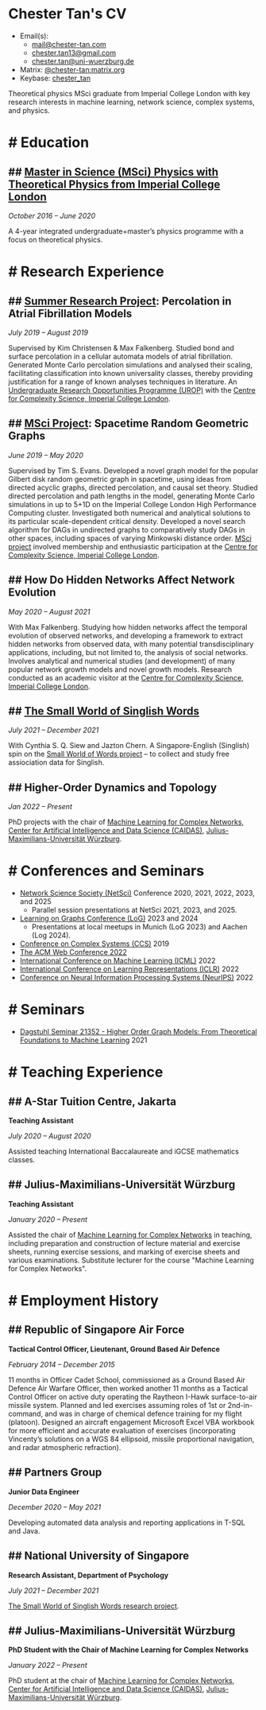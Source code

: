 # Chester Tan's CV

- Email(s):
  - [mail@chester-tan.com](mailto:mail@chester-tan.com)
  - [chester.tan13@gmail.com](mailto:chester.tan13@gmail.com)
  - [chester.tan@uni-wuerzburg.de](mailto:chester.tan@uni-wuerzburg.de)
- Matrix: [\@chester-tan\:matrix.org](https://matrix.to/#/@chester-tan:matrix.org)
- Keybase: [chester_tan](https://keybase.io/chester_tan)

Theoretical physics MSci graduate from Imperial College London with key research interests in machine learning, network science, complex systems, and physics.

# \# Education

## \#\# [Master in Science (MSci) Physics with Theoretical Physics from Imperial College London](https://www.imperial.ac.uk/study/ug/courses/physics-department/theoretical-physics-msci/)

_October 2016 – June 2020_

A 4-year integrated undergraduate\+master’s physics programme with a focus on theoretical physics.

# \# Research Experience

## \#\# [Summer Research Project](http://www.imperial.ac.uk/urop/): Percolation in Atrial Fibrillation Models

_July 2019 – August 2019_

Supervised by Kim Christensen & Max Falkenberg. Studied bond and surface percolation in a cellular automata models of atrial fibrillation. Generated Monte Carlo percolation simulations and analysed their scaling, facilitating classification into known universality classes, thereby providing justification for a range of known analyses techniques in literature. An [Undergraduate Research Opportunities Programme \(UROP\)](http://www.imperial.ac.uk/urop/) with the [Centre for Complexity Science, Imperial College London](https://www.imperial.ac.uk/complexity-science).

## \#\# [MSci Project](https://www.imperial.ac.uk/physics/students/current-students/undergraduate-and-masters-degree-courses-list/msci-projects/): Spacetime Random Geometric Graphs

_June 2019 – May 2020_

Supervised by Tim S. Evans. Developed a novel graph model for the popular Gilbert disk random geometric graph in spacetime, using ideas from directed acyclic graphs, directed percolation, and causal set theory. Studied directed percolation and path lengths in the model, generating Monte Carlo simulations in up to 5\+1D on the Imperial College London High Performance Computing cluster. Investigated both numerical and analytical solutions to its particular scale-dependent critical density. Developed a novel search algorithm for DAGs in undirected graphs to comparatively study DAGs in other spaces, including spaces of varying Minkowski distance order. [MSci project](https://www.imperial.ac.uk/physics/students/current-students/undergraduate-and-masters-degree-courses-list/msci-projects/) involved membership and enthusiastic participation at the [Centre for Complexity Science, Imperial College London](https://www.imperial.ac.uk/complexity-science).

## \#\# How Do Hidden Networks Affect Network Evolution

_May 2020 – August 2021_

With Max Falkenberg. Studying how hidden networks affect the temporal evolution of observed networks, and developing a framework to extract hidden networks from observed data, with many potential transdisciplinary applications, including, but not limited to, the analysis of social networks. Involves analytical and numerical studies \(and development\) of many popular network growth models and novel growth models. Research conducted as an academic visitor at the [Centre for Complexity Science, Imperial College London](https://www.imperial.ac.uk/complexity-science).

## \#\# [The Small World of Singlish Words](https://singlishwords.nus.edu.sg)

_July 2021 – December 2021_

With Cynthia S. Q. Siew and Jazton Chern. A Singapore-English \(Singlish\) spin on the [Small World of Words project](https://smallworldofwords.org/en/project/home) – to collect and study free assiociation data for Singlish.

## \#\# Higher-Order Dynamics and Topology

_Jan 2022 – Present_

PhD projects with the chair of [Machine Learning for Complex Networks](https://www.informatik.uni-wuerzburg.de/ml4nets/team/), [Center for Artificial Intelligence and Data Science (CAIDAS)](https://www.uni-wuerzburg.de/caidas/), [Julius-Maximilians-Universität Würzburg](https://www.uni-wuerzburg.de/).

# \# Conferences and Seminars

- [Network Science Society (NetSci)](https://netscisociety.net/home) Conference 2020, 2021, 2022, 2023, and 2025
  - Parallel session presentations at NetSci 2021, 2023, and 2025.
- [Learning on Graphs Conference (LoG)](https://learningongraphs.org/) 2023 and 2024
  - Presentations at local meetups in Munich (LoG 2023) and Aachen (Log 2024).
- [Conference on Complex Systems \(CCS\)](https://cssociety.org/ccs) 2019
- [The ACM Web Conference 2022](https://www2022.thewebconf.org/)
- [International Conference on Machine Learning (ICML)](https://icml.cc/) 2022
- [International Conference on Learning Representations (ICLR)](https://iclr.cc/) 2022
- [Conference on Neural Information Processing Systems (NeurIPS)](https://nips.cc/) 2022

# \# Seminars

- [Dagstuhl Seminar 21352 - Higher Order Graph Models: From Theoretical Foundations to Machine Learning](https://drops.dagstuhl.de/opus/volltexte/2021/15592/) 2021

# \# Teaching Experience

## \#\# A-Star Tuition Centre, Jakarta

**Teaching Assistant**

_July 2020 – August 2020_

Assisted teaching International Baccalaureate and iGCSE mathematics classes.

## \#\# Julius-Maximilians-Universität Würzburg

**Teaching Assistant**

_January 2020 – Present_

Assisted the chair of [Machine Learning for Complex Networks](https://www.informatik.uni-wuerzburg.de/ml4nets/team/) in teaching, including preparation and construction of lecture material and exercise sheets, running exercise sessions, and marking of exercise sheets and various examinations.
Substitute lecturer for the course "Machine Learning for Complex Networks".

# \# Employment History

## \#\# Republic of Singapore Air Force

**Tactical Control Officer, Lieutenant, Ground Based Air Defence**

_February 2014 – December 2015_

11 months in Officer Cadet School, commissioned as a Ground Based Air Defence Air Warfare Officer, then worked another 11 months as a Tactical Control Officer on active duty operating the Raytheon I-Hawk surface-to-air missile system. Planned and led exercises assuming roles of 1st or 2nd-in-command, and was in charge of chemical defence training for my flight (platoon). Designed an aircraft engagement Microsoft Excel VBA workbook for more efficient and accurate evaluation of exercises (incorporating Vincenty’s solutions on a WGS 84 ellipsoid, missile proportional navigation, and radar atmospheric refraction).

## \#\# Partners Group

**Junior Data Engineer**

_December 2020 – May 2021_

Developing automated data analysis and reporting applications in T-SQL and Java.

## \#\# National University of Singapore

**Research Assistant, Department of Psychology**

_July 2021 – December 2021_

[The Small World of Singlish Words research project](https://singlishwords.nus.edu.sg).

## \#\# Julius-Maximilians-Universität Würzburg

**PhD Student with the Chair of Machine Learning for Complex Networks**

_January 2022 – Present_

PhD student at the chair of [Machine Learning for Complex Networks](https://www.informatik.uni-wuerzburg.de/ml4nets/team/), [Center for Artificial Intelligence and Data Science (CAIDAS)](https://www.uni-wuerzburg.de/caidas/), [Julius-Maximilians-Universität Würzburg](https://www.uni-wuerzburg.de/).
